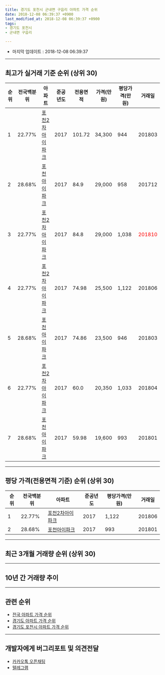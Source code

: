 ```yaml
---
title: 경기도 포천시 군내면 구읍리 아파트 가격 순위
date: 2018-12-08 06:39:37 +0900
last_modified_at: 2018-12-08 06:39:37 +0900
tags:
- 경기도 포천시
- 군내면 구읍리

---
```


* 마지막 업데이트 : 2018-12-08 06:39:37

---

## 최고가 실거래 기준 순위 (상위 30)


|순위|전국백분위|아파트|준공년도|전용면적|가격(만원)|평당가격(만원)|거래일|
|---|---|---|---|---|---|---|---|
|1|22.77%|[포천2차아이파크](https://search.naver.com/search.naver?query=%EA%B2%BD%EA%B8%B0%EB%8F%84+%ED%8F%AC%EC%B2%9C%EC%8B%9C+%EA%B5%B0%EB%82%B4%EB%A9%B4+%EA%B5%AC%EC%9D%8D%EB%A6%AC+%ED%8F%AC%EC%B2%9C2%EC%B0%A8%EC%95%84%EC%9D%B4%ED%8C%8C%ED%81%AC)|2017|101.72|34,300|944|201803|
|2|28.68%|[포천아이파크](https://search.naver.com/search.naver?query=%EA%B2%BD%EA%B8%B0%EB%8F%84+%ED%8F%AC%EC%B2%9C%EC%8B%9C+%EA%B5%B0%EB%82%B4%EB%A9%B4+%EA%B5%AC%EC%9D%8D%EB%A6%AC+%ED%8F%AC%EC%B2%9C%EC%95%84%EC%9D%B4%ED%8C%8C%ED%81%AC)|2017|84.9|29,000|958|201712|
|3|22.77%|[포천2차아이파크](https://search.naver.com/search.naver?query=%EA%B2%BD%EA%B8%B0%EB%8F%84+%ED%8F%AC%EC%B2%9C%EC%8B%9C+%EA%B5%B0%EB%82%B4%EB%A9%B4+%EA%B5%AC%EC%9D%8D%EB%A6%AC+%ED%8F%AC%EC%B2%9C2%EC%B0%A8%EC%95%84%EC%9D%B4%ED%8C%8C%ED%81%AC)|2017|84.8|29,000|1,038|<span style="color:red">201810</span>|
|4|22.77%|[포천2차아이파크](https://search.naver.com/search.naver?query=%EA%B2%BD%EA%B8%B0%EB%8F%84+%ED%8F%AC%EC%B2%9C%EC%8B%9C+%EA%B5%B0%EB%82%B4%EB%A9%B4+%EA%B5%AC%EC%9D%8D%EB%A6%AC+%ED%8F%AC%EC%B2%9C2%EC%B0%A8%EC%95%84%EC%9D%B4%ED%8C%8C%ED%81%AC)|2017|74.98|25,500|1,122|201806|
|5|28.68%|[포천아이파크](https://search.naver.com/search.naver?query=%EA%B2%BD%EA%B8%B0%EB%8F%84+%ED%8F%AC%EC%B2%9C%EC%8B%9C+%EA%B5%B0%EB%82%B4%EB%A9%B4+%EA%B5%AC%EC%9D%8D%EB%A6%AC+%ED%8F%AC%EC%B2%9C%EC%95%84%EC%9D%B4%ED%8C%8C%ED%81%AC)|2017|74.86|23,500|946|201803|
|6|22.77%|[포천2차아이파크](https://search.naver.com/search.naver?query=%EA%B2%BD%EA%B8%B0%EB%8F%84+%ED%8F%AC%EC%B2%9C%EC%8B%9C+%EA%B5%B0%EB%82%B4%EB%A9%B4+%EA%B5%AC%EC%9D%8D%EB%A6%AC+%ED%8F%AC%EC%B2%9C2%EC%B0%A8%EC%95%84%EC%9D%B4%ED%8C%8C%ED%81%AC)|2017|60.0|20,350|1,033|201804|
|7|28.68%|[포천아이파크](https://search.naver.com/search.naver?query=%EA%B2%BD%EA%B8%B0%EB%8F%84+%ED%8F%AC%EC%B2%9C%EC%8B%9C+%EA%B5%B0%EB%82%B4%EB%A9%B4+%EA%B5%AC%EC%9D%8D%EB%A6%AC+%ED%8F%AC%EC%B2%9C%EC%95%84%EC%9D%B4%ED%8C%8C%ED%81%AC)|2017|59.98|19,600|993|201801|


---

## 평당 가격(전용면적 기준) 순위 (상위 30)


|순위|전국백분위|아파트|준공년도|평당가격(만원)|거래일|
|---|---|---|---|---|---|
|1|22.77%|[포천2차아이파크](https://search.naver.com/search.naver?query=%EA%B2%BD%EA%B8%B0%EB%8F%84+%ED%8F%AC%EC%B2%9C%EC%8B%9C+%EA%B5%B0%EB%82%B4%EB%A9%B4+%EA%B5%AC%EC%9D%8D%EB%A6%AC+%ED%8F%AC%EC%B2%9C2%EC%B0%A8%EC%95%84%EC%9D%B4%ED%8C%8C%ED%81%AC)|2017|1,122|201806|
|2|28.68%|[포천아이파크](https://search.naver.com/search.naver?query=%EA%B2%BD%EA%B8%B0%EB%8F%84+%ED%8F%AC%EC%B2%9C%EC%8B%9C+%EA%B5%B0%EB%82%B4%EB%A9%B4+%EA%B5%AC%EC%9D%8D%EB%A6%AC+%ED%8F%AC%EC%B2%9C%EC%95%84%EC%9D%B4%ED%8C%8C%ED%81%AC)|2017|993|201801|


---

## 최근 3개월 거래량 순위 (상위 30)


<div style="width:100%;">
    <canvas id="deal_count_ranking" height="250"></canvas>
</div>


<script>
new Chart(document.getElementById("deal_count_ranking"), {
    type: 'horizontalBar',
    data: {
        labels: ['포천2차아이파크', '포천아이파크'],
        datasets: [{
            label: '실거래 수',
            data: [3, 2],
            borderColor: "rgba(255, 0, 128, 1)",
            backgroundColor: "rgba(255, 0, 128, 0.5)",
            fill: false,
        }]
    },
    options: {
        responsive: true,
        title: {
            display: true,
            text: '최근 3개월 거래량 순위'
        },
        tooltips: {
            mode: 'index',
            intersect: false,
            callbacks: {
                title: function(tooltipItems, data) {
                    return "실거래 수:";
                },
                label: function(tooltipItem, data) {
                    return data.labels[tooltipItem.index] + ": " + tooltipItem.xLabel;
                }
            }
        },
        hover: {
            mode: 'nearest',
            intersect: true
        },
        scales: {
            xAxes: [{
                display: true,
                scaleLabel: {
                    display: true,
                    labelString: '실거래 수'
                },
                ticks: {
                    suggestedMin: 0,
                }
            }],
            yAxes: [{
                display: true,
                ticks: {
                    autoSkip: false,
                    callback: function(value, index, values) {
                        if (value.length > 15)
                            return value.substr(0, 13) + "...";
                        else
                            return value;
                    }
                },
                scaleLabel: {
                    display: false,
                }
            }]
        }
    }
});

</script>


---

## 10년 간 거래량 추이


<div style="width:100%;">
    <canvas id="deal_progress" height="250"></canvas>
</div>

<script>
new Chart(document.getElementById("deal_progress"), {
    type: 'line',
    data: {
        labels: ['200812','200901','200902','200903','200904','200905','200906','200907','200908','200909','200910','200911','200912','201001','201002','201003','201004','201005','201006','201007','201008','201009','201010','201011','201012','201101','201102','201103','201104','201105','201106','201107','201108','201109','201110','201111','201112','201201','201202','201203','201204','201205','201206','201207','201208','201209','201210','201211','201212','201301','201302','201303','201304','201305','201306','201307','201308','201309','201310','201311','201312','201401','201402','201403','201404','201405','201406','201407','201408','201409','201410','201411','201412','201501','201502','201503','201504','201505','201506','201507','201508','201509','201510','201511','201512','201601','201602','201603','201604','201605','201606','201607','201608','201609','201610','201611','201612','201701','201702','201703','201704','201705','201706','201707','201708','201709','201710','201711','201712','201801','201802','201803','201804','201805','201806','201807','201808','201809','201810','201811','201812'],
        datasets: [{
            label: '실거래 수',
            pointRadius: 1,
            data: [0, 0, 0, 0, 0, 0, 0, 0, 0, 0, 0, 0, 0, 0, 0, 0, 0, 0, 0, 0, 0, 0, 0, 0, 0, 0, 0, 0, 0, 0, 0, 0, 0, 0, 0, 0, 0, 0, 0, 0, 0, 0, 0, 0, 0, 0, 0, 0, 0, 0, 0, 0, 0, 0, 0, 0, 0, 0, 0, 0, 0, 0, 0, 0, 0, 0, 0, 0, 0, 0, 0, 0, 0, 0, 0, 0, 0, 0, 0, 0, 0, 0, 0, 0, 0, 0, 0, 0, 0, 0, 0, 0, 0, 0, 0, 0, 0, 0, 0, 0, 0, 0, 0, 0, 0, 0, 0, 0, 1, 1, 1, 4, 2, 1, 1, 3, 4, 1, 5, 0, 0],
            borderColor: "rgba(255, 201, 14, 1)",
            backgroundColor: "rgba(255, 201, 14, 0.5)",
            fill: true,
        }]
    },
    options: {
        responsive: true,
        title: {
            display: true,
            text: '10년간 거래량 추이'
        },
        tooltips: {
            mode: 'index',
            intersect: false,
        },
        hover: {
            mode: 'nearest',
            intersect: true
        },
        scales: {
            xAxes: [{
                display: true,
                scaleLabel: {
                    display: true,
                    labelString: '년/월'
                }
            }],
            yAxes: [{
                display: true,
                ticks: {
                    suggestedMin: 0,
                },
                scaleLabel: {
                    display: true,
                    labelString: '실거래 수'
                }
            }]
        }
    }
});

</script>


---

## 관련 순위

- [전국 아파트 가격 순위](https://inasie.github.io/apt-ranking/전국)
- [경기도 아파트 가격 순위](https://inasie.github.io/apt-ranking/경기도)
- [경기도 포천시 아파트 가격 순위](https://inasie.github.io/apt-ranking/경기도-포천시)


---

## 개발자에게 버그리포트 및 의견전달

- [카카오톡 오픈채팅](https://open.kakao.com/o/gLJUAP4)
- [텔레그램](https://t.me/inasie)

